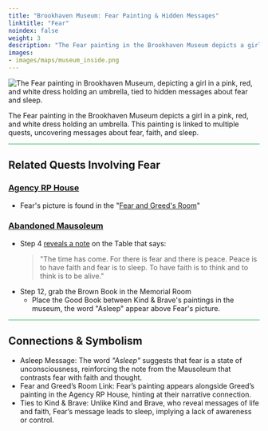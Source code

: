 ```yaml
---
title: "Brookhaven Museum: Fear Painting & Hidden Messages"
linktitle: "Fear"
noindex: false
weight: 3
description: "The Fear painting in the Brookhaven Museum depicts a girl in a pink, red, and white dress with an umbrella, tied to hidden messages about fear and sleep."
images: 
- images/maps/museum_inside.png
---
```


![The Fear painting in Brookhaven Museum, depicting a girl in a pink, red, and white dress holding an umbrella, tied to hidden messages about fear and sleep.](/images/bh/museum_fear.webp?height=200px)

The Fear painting in the Brookhaven Museum depicts a girl in a pink, red, and white dress holding an umbrella. This painting is linked to multiple quests, uncovering messages about fear, faith, and sleep. 

<hr style="background-color: #28b44c" size=8>

## **Related Quests Involving Fear**

### [Agency RP House](/lore/quests/agency_coffin_portal/)

- Fear's picture is found in the "[Fear and Greed's Room](/lore/quests/agency_coffin_portal/fear_and_greed/)"

### [Abandoned Mausoleum](/lore/quests/abandoned_mausoleum/)

- Step 4 [reveals a note](/casebook/notes/other/#the-time-has-come) on the Table that says:
    > "The time has come. For there is fear and there is peace. Peace is to have faith and fear is to sleep. To have faith is to think and to think is to be alive."
- Step 12, grab the Brown Book in the Memorial Room
    - Place the Good Book between Kind & Brave's paintings in the museum, the word "Asleep" appear above Fear's picture.

<hr style="background-color: #28b44c" size=8>

## **Connections & Symbolism**

- Asleep Message: The word *"Asleep"* suggests that fear is a state of unconsciousness, reinforcing the note from the Mausoleum that contrasts fear with faith and thought.
- Fear and Greed’s Room Link: Fear’s painting appears alongside Greed’s painting in the Agency RP House, hinting at their narrative connection.
- Ties to Kind & Brave: Unlike Kind and Brave, who reveal messages of life and faith, Fear’s message leads to sleep, implying a lack of awareness or control.